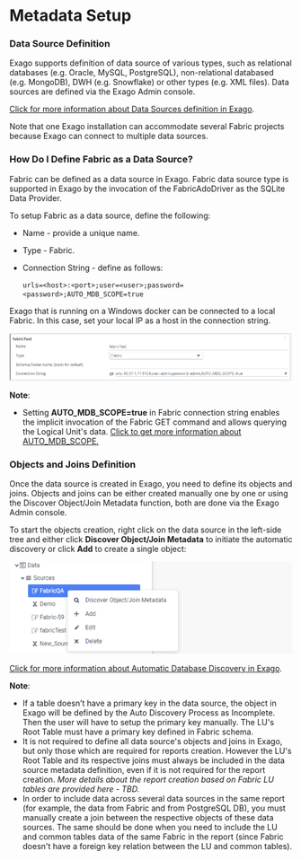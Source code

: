 # Metadata Setup

### Data Source Definition

Exago supports definition of data source of various types, such as relational databases (e.g. Oracle, MySQL, PostgreSQL), non-relational databased (e.g. MongoDB), DWH (e.g. Snowflake) or other types (e.g. XML files). Data sources are defined via the Exago Admin console. 

[Click for more information about Data Sources definition in Exago](https://support.exagoinc.com/hc/en-us/articles/214571638-Data-Sources). 

Note that one Exago installation can accommodate several Fabric projects because Exago can connect to multiple data sources.  

### How Do I Define Fabric as a Data Source?

Fabric can be defined as a data source in Exago. Fabric data source type is supported in Exago by the invocation of the FabricAdoDriver as the SQLite Data Provider. 

To setup Fabric as a data source, define the following:

* Name - provide a unique name.

* Type - Fabric.

* Connection String - define as follows:

  ~~~
  urls=<host>:<port>;user=<user>;password=<password>;AUTO_MDB_SCOPE=true
  ~~~

Exago that is running on a Windows docker can be connected to a local Fabric. In this case, set your local IP as a host in the connection string.

![image](images/bi_setup_1.PNG)

**Note**: 

* Setting **AUTO_MDB_SCOPE=true** in Fabric connection string enables the implicit invocation of the Fabric GET command and allows querying the Logical Unit's data. [Click to get more information about AUTO_MDB_SCOPE.](https://support.k2view.com/Academy_6.5/articles/02_fabric_architecture/04_fabric_commands.html)

### Objects and Joins Definition

Once the data source is created in Exago, you need to define its objects and joins. Objects and joins can be either created manually one by one or using the Discover Object/Join Metadata function, both are done via the Exago Admin console. 

To start the objects creation, right click on the data source in the left-side tree and either click **Discover Object/Join Metadata** to initiate the automatic discovery or click **Add** to create a single object:

![image](images/bi_setup_2.PNG)

[Click for more information about Automatic Database Discovery in Exago](https://support.exagoinc.com/hc/en-us/articles/216000567-Automatic-Database-Discovery).

**Note**:

* If a table doesn’t have a primary key in the data source, the object in Exago will be defined by the Auto Discovery Process as Incomplete. Then the user will have to setup the primary key manually. The LU's Root Table must have a primary key defined in Fabric schema. 
* It is not required to define all data source's objects and joins in Exago, but only those which are required for reports creation. However the LU's Root Table and its respective joins must always be included in the data source metadata definition, even if it is not required for the report creation. *More details about the report creation based on Fabric LU tables are provided here - TBD.*
* In order to include data across several data sources in the same report (for example, the data from Fabric and from PostgreSQL DB), you must manually create a join between the respective objects of these data sources. The same should be done when you need to include the LU and common tables data of the same Fabric in the report (since Fabric doesn't have a foreign key relation between the LU and common tables). 

